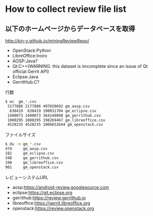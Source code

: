 # How to collect review file list
## 以下のホームページからデータベースを取得
http://kin-y.github.io/miningReviewRepo/

* OpenStack:Python
* LibreOffice:Iroiro
* AOSP:Java?
* Qt:C++(WARNING: this dataset is imcomplete since an issue of Qt official Gerrit API)
* Eclipse:Java
* GerritHub:C?

行数
```sh
$ wc  gm_*.csv
 2177886 2177886 497020692 gm_aosp.csv
  638419  638419 190031704 gm_eclipse.csv
 1490073 1490073 364248098 gm_gerrithub.csv
 1000295 1000295 198269467 gm_libreoffice.csv
 4528235 4528235 1006652644 gm_openstack.csv
```

ファイルサイズ
```sh
$ du -m gm_*.csv
474     gm_aosp.csv
182     gm_eclipse.csv
348     gm_gerrithub.csv
190     gm_libreoffice.csv
961     gm_openstack.csv
```

レビューシステムURL
* aosp:https://android-review.googlesource.com
* eclipse:https://git.eclipse.org
* gerrithub:https://review.gerrithub.io
* libreoffice:https://gerrit.libreoffice.org
* openstack:https://review.openstack.org